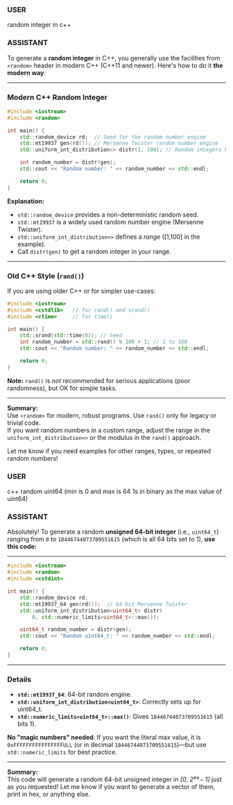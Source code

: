 ### USER
random integer in c++

### ASSISTANT
To generate a **random integer** in C++, you generally use the facilities from `<random>` header in modern C++ (C++11 and newer). Here's how to do it **the modern way**:

---

### Modern C++ Random Integer

```cpp
#include <iostream>
#include <random>

int main() {
    std::random_device rd;  // Seed for the random number engine
    std::mt19937 gen(rd()); // Mersenne Twister random number engine
    std::uniform_int_distribution<> distr(1, 100); // Random integers between 1 and 100

    int random_number = distr(gen);
    std::cout << "Random number: " << random_number << std::endl;

    return 0;
}
```

**Explanation:**
- `std::random_device` provides a non-deterministic random seed.
- `std::mt19937` is a widely used random number engine (Mersenne Twister).
- `std::uniform_int_distribution<>` defines a *range* ([1,100] in the example).
- Call `distr(gen)` to get a random integer in your range.

---

### Old C++ Style (`rand()`)

If you are using older C++ or for simpler use-cases:

```cpp
#include <iostream>
#include <cstdlib>   // for rand() and srand()
#include <ctime>     // for time()

int main() {
    std::srand(std::time(0)); // Seed
    int random_number = std::rand() % 100 + 1; // 1 to 100
    std::cout << "Random number: " << random_number << std::endl;

    return 0;
}
```

**Note:** `rand()` is *not* recommended for serious applications (poor randomness), but OK for simple tasks.

---

**Summary:**  
Use `<random>` for modern, robust programs. Use `rand()` only for legacy or trivial code.  
If you want random numbers in a custom range, adjust the range in the `uniform_int_distribution<>` or the modulus in the `rand()` approach.

Let me know if you need examples for other ranges, types, or repeated random numbers!

### USER
c++ random uint64 (min is 0 and max is 64 1s in binary as the max value of uint64)

### ASSISTANT
Absolutely! To generate a random **unsigned 64-bit integer** (i.e., `uint64_t`) ranging from `0` to `18446744073709551615` (which is all 64 bits set to 1), **use this code:**

---

```cpp
#include <iostream>
#include <random>
#include <cstdint>

int main() {
    std::random_device rd;
    std::mt19937_64 gen(rd());  // 64-bit Mersenne Twister
    std::uniform_int_distribution<uint64_t> distr(
        0, std::numeric_limits<uint64_t>::max());

    uint64_t random_number = distr(gen);
    std::cout << "Random uint64_t: " << random_number << std::endl;

    return 0;
}
```

---

### Details
- **`std::mt19937_64`**: 64-bit random engine.
- **`std::uniform_int_distribution<uint64_t>`**: Correctly sets up for uint64_t.  
- **`std::numeric_limits<uint64_t>::max()`**: Gives `18446744073709551615` (all bits 1).

**No "magic numbers" needed**: If you want the literal max value, it is  
`0xFFFFFFFFFFFFFFFFULL` (or in decimal `18446744073709551615`)—but use `std::numeric_limits` for best practice.

---

**Summary:**  
This code will generate a random 64-bit unsigned integer in _[0, 2⁶⁴ − 1]_ just as you requested! Let me know if you want to generate a vector of them, print in hex, or anything else.